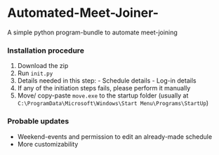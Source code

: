 # Automated-Meet-Joiner-
A simple python program-bundle to automate meet-joining

### Installation procedure
1. Download the zip
2. Run ```init.py```
3. Details needed in this step:
        - Schedule details 
        - Log-in details
5. If any of the initiation steps fails, please perform it manually
6. Move/ copy-paste ```move.exe``` to the startup folder (usually at ```C:\ProgramData\Microsoft\Windows\Start Menu\Programs\StartUp```)

### Probable updates
- Weekend-events and permission to edit an already-made schedule
- More customizability 
